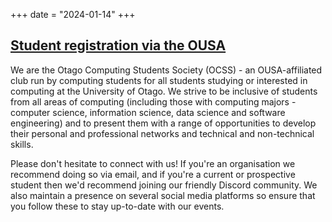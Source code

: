 +++
date = "2024-01-14"
+++
## [Student registration via the OUSA](https://www.ousa.org.nz/clubsandsocs/clubs/clubs-list/otago-computing-students-society)

We are the Otago Computing Students Society (OCSS) - an OUSA-affiliated club run by computing students for all students studying or interested in computing at the University of Otago. We strive to be inclusive of students from all areas of computing (including those with computing majors - computer science, information science, data science and software engineering) and to present them with a range of opportunities to develop their personal and professional networks and technical and non-technical skills.

Please don't hesitate to connect with us! If you're an organisation we recommend doing so via email, and if you're a current or prospective student then we'd recommend joining our friendly Discord community. We also maintain a presence on several social media platforms so ensure that you follow these to stay up-to-date with our events.
